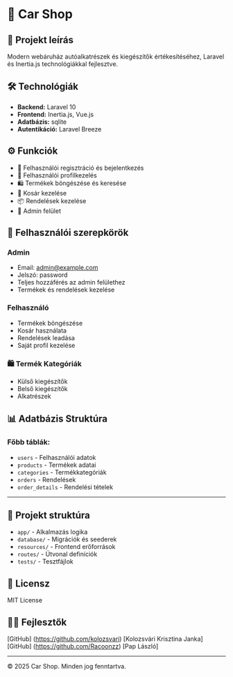 # 🚗 Car Shop

## 📝 Projekt leírás
Modern webáruház autóalkatrészek és kiegészítők értékesítéséhez, Laravel és Inertia.js technológiákkal fejlesztve.

## 🛠 Technológiák
- **Backend:** Laravel 10
- **Frontend:** Inertia.js, Vue.js
- **Adatbázis:** sqlite
- **Autentikáció:** Laravel Breeze

## ⚙️ Funkciók
- 🔐 Felhasználói regisztráció és bejelentkezés
- 👤 Felhasználói profilkezelés
- 🛍️ Termékek böngészése és keresése
- 🛒 Kosár kezelése
- 📦 Rendelések kezelése
- 👑 Admin felület


## 👥 Felhasználói szerepkörök

### Admin
- Email: admin@example.com
- Jelszó: password
- Teljes hozzáférés az admin felülethez
- Termékek és rendelések kezelése

### Felhasználó
- Termékek böngészése
- Kosár használata
- Rendelések leadása
- Saját profil kezelése
  
### 🛍️ Termék Kategóriák
- Külső kiegészítők
- Belső kiegészítők
- Alkatrészek
  
## 📊 Adatbázis Struktúra
### Főbb táblák:
- `users` - Felhasználói adatok
- `products` - Termékek adatai
- `categories` - Termékkategóriák
- `orders` - Rendelések
- `order_details` - Rendelési tételek

---

## 📁 Projekt struktúra
- `app/` - Alkalmazás logika
- `database/` - Migrációk és seederek
- `resources/` - Frontend erőforrások
- `routes/` - Útvonal definíciók
- `tests/` - Tesztfájlok

## 📄 Licensz
MIT License

## 👨‍💻 Fejlesztők
[GitHub] (https://github.com/kolozsvari) [Kolozsvári Krisztina Janka]
[GitHub] (https://github.com/Racoonzz) [Pap László]

---
© 2025 Car Shop. Minden jog fenntartva.
